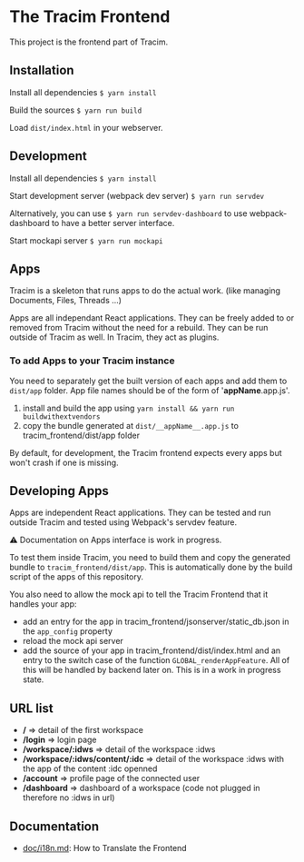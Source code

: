 # The Tracim Frontend

This project is the frontend part of Tracim.

## Installation

Install all dependencies
`$ yarn install`

Build the sources
`$ yarn run build`

Load `dist/index.html` in your webserver.

## Development

Install all dependencies
`$ yarn install`

Start development server (webpack dev server)
`$ yarn run servdev`

Alternatively, you can use `$ yarn run servdev-dashboard` to use webpack-dashboard to have a better server interface.

Start mockapi server
`$ yarn run mockapi`


## Apps

Tracim is a skeleton that runs apps to do the actual work. (like managing Documents, Files, Threads ...)

Apps are all independant React applications.
They can be freely added to or removed from Tracim without the need for a rebuild.
They can be run outside of Tracim as well.
In Tracim, they act as plugins.

### To add Apps to your Tracim instance

You need to separately get the built version of each apps and add them to `dist/app` folder.
App file names should be of the form of '__appName__.app.js'.

1. install and build the app using `yarn install && yarn run buildwithextvendors`
2. copy the bundle generated at `dist/__appName__.app.js` to tracim_frontend/dist/app folder

By default, for development, the Tracim frontend expects every apps but won't crash if one is missing.

## Developing Apps

Apps are independent React applications. They can be tested and run outside Tracim and tested using Webpack's servdev feature.

:warning: Documentation on Apps interface is work in progress.

To test them inside Tracim, you need to build them and copy the generated bundle to `tracim_frontend/dist/app`.
This is automatically done by the build script of the apps of this repository.

You also need to allow the mock api to tell the Tracim Frontend that it handles your app:
- add an entry for the app in tracim_frontend/jsonserver/static_db.json in the `app_config` property
- reload the mock api server
- add the source of your app in tracim_frontend/dist/index.html and an entry to the switch case of the function `GLOBAL_renderAppFeature`. All of this will be handled by backend later on. This is in a work in progress state.


## URL list
- __/__ => detail of the first workspace
- __/login__ => login page
- __/workspace/:idws__ => detail of the workspace :idws
- __/workspace/:idws/content/:idc__ => detail of the workspace :idws with the app of the content :idc openned
- __/account__ => profile page of the connected user
- __/dashboard__ => dashboard of a workspace (code not plugged in therefore no :idws in url)

## Documentation
- [doc/i18n.md](doc/i18n.md): How to Translate the Frontend
